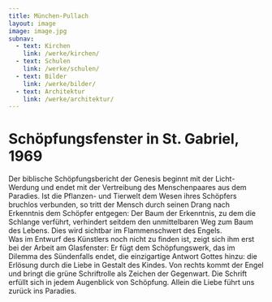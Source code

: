 ```yaml
---
title: München-Pullach
layout: image
image: image.jpg
subnav:
  - text: Kirchen
    link: /werke/kirchen/
  - text: Schulen
    link: /werke/schulen/
  - text: Bilder
    link: /werke/bilder/
  - text: Architektur
    link: /werke/architektur/
---
```


# Schöpfungsfenster in St. Gabriel, 1969

Der biblische Schöpfungsbericht der Genesis beginnt mit der Licht-Werdung und endet mit der Vertreibung des Menschenpaares aus dem Paradies. Ist die Pflanzen- und Tierwelt dem Wesen ihres Schöpfers bruchlos verbunden, so tritt der Mensch durch seinen Drang nach Erkenntnis dem Schöpfer entgegen: Der Baum der Erkenntnis, zu dem die Schlange verführt, verhindert seitdem den unmittelbaren Weg zum Baum des Lebens. Dies wird sichtbar im Flammenschwert des Engels.  
Was im Entwurf des Künstlers noch nicht zu finden ist, zeigt sich ihm erst bei der Arbeit am Glasfenster: Er fügt dem Schöpfungswerk, das im Dilemma des Sündenfalls endet, die einzigartige Antwort Gottes hinzu: die Erlösung durch die Liebe in Gestalt des Kindes. Von rechts kommt der Engel und bringt die grüne Schriftrolle als Zeichen der Gegenwart. Die Schrift erfüllt sich in jedem Augenblick von Schöpfung. Allein die Liebe führt uns zurück ins Paradies.
